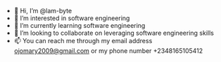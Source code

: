 - 👋 Hi, I’m @lam-byte
- 👀 I’m interested in software engineering 
- 🌱 I’m currently learning software engineering 
- 💞️ I’m looking to collaborate on leveraging software engineering skills
- 📫 You can reach me through my email address ojomary2009@gmail.com or my phone number +2348165105412

<!---
maryux22/maryux22 is a ✨ special ✨ repository because its `README.md` (this file) appears on your GitHub profile.
You can click the Preview link to take a look at your changes.
--->
